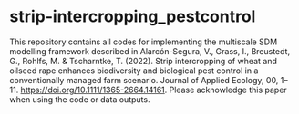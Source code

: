 # strip-intercropping_pestcontrol
This repository contains all codes for implementing the multiscale SDM modelling framework described in Alarcón-Segura, V., Grass, I., Breustedt, G., Rohlfs, M. &amp; Tscharntke, T. (2022). Strip intercropping of wheat and oilseed rape enhances biodiversity and biological pest control in a conventionally managed farm scenario. Journal of Applied Ecology, 00, 1– 11. https://doi.org/10.1111/1365-2664.14161. Please acknowledge this paper when using the code or data outputs.
